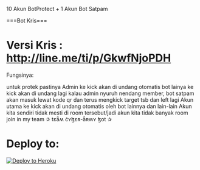 10 Akun BotProtect + 1 Akun Bot Satpam

===Bot Kris===

Versi Kris :
http://line.me/ti/p/GkwfNjoPDH
==================================

Fungsinya:

untuk protek pastinya
Admin ke kick akan di undang otomatis
bot lainya ke kick akan di undang lagi
kalau admin nyuruh nendang member, bot satpam akan masuk lewat kode qr dan terus mengkick target tsb dan left lagi
Akun utama ke kick akan di undang otomatis oleh bot lainnya
dan lain-lain
Akun kita sendiri tidak mesti di room tersebut/jadi akun kita tidak banyak room
join in my team ✰ tɛǟʍ ċʏɮɛʀ-ǟʀʍʏ ɮօt ✰


# Deploy to:
[![Deploy to Heroku](https://www.herokucdn.com/deploy/button.svg)](https://heroku.com/deploy)

